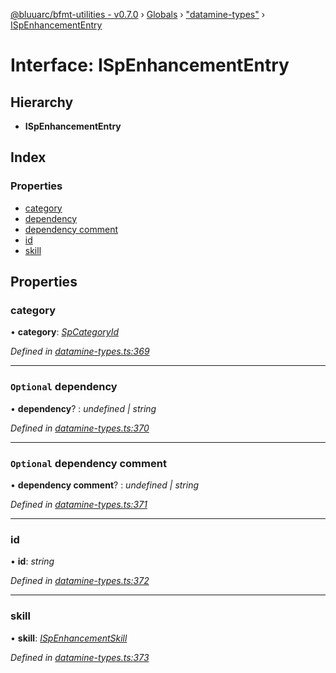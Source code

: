 [@bluuarc/bfmt-utilities - v0.7.0](../README.md) › [Globals](../globals.md) › ["datamine-types"](../modules/_datamine_types_.md) › [ISpEnhancementEntry](_datamine_types_.ispenhancemententry.md)

# Interface: ISpEnhancementEntry

## Hierarchy

* **ISpEnhancementEntry**

## Index

### Properties

* [category](_datamine_types_.ispenhancemententry.md#category)
* [dependency](_datamine_types_.ispenhancemententry.md#optional-dependency)
* [dependency comment](_datamine_types_.ispenhancemententry.md#optional-dependency-comment)
* [id](_datamine_types_.ispenhancemententry.md#id)
* [skill](_datamine_types_.ispenhancemententry.md#skill)

## Properties

###  category

• **category**: *[SpCategoryId](../enums/_datamine_types_.spcategoryid.md)*

*Defined in [datamine-types.ts:369](https://github.com/BluuArc/bfmt-utilities/blob/master/src/datamine-types.ts#L369)*

___

### `Optional` dependency

• **dependency**? : *undefined | string*

*Defined in [datamine-types.ts:370](https://github.com/BluuArc/bfmt-utilities/blob/master/src/datamine-types.ts#L370)*

___

### `Optional` dependency comment

• **dependency comment**? : *undefined | string*

*Defined in [datamine-types.ts:371](https://github.com/BluuArc/bfmt-utilities/blob/master/src/datamine-types.ts#L371)*

___

###  id

• **id**: *string*

*Defined in [datamine-types.ts:372](https://github.com/BluuArc/bfmt-utilities/blob/master/src/datamine-types.ts#L372)*

___

###  skill

• **skill**: *[ISpEnhancementSkill](_datamine_types_.ispenhancementskill.md)*

*Defined in [datamine-types.ts:373](https://github.com/BluuArc/bfmt-utilities/blob/master/src/datamine-types.ts#L373)*
